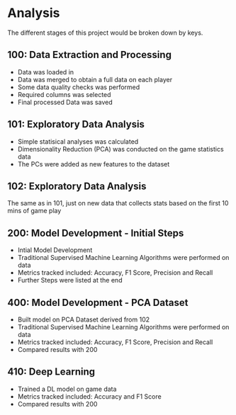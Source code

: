 # Analysis
The different stages of this project would be broken down by keys.

## 100: Data Extraction and Processing
- Data was loaded in
- Data was merged to obtain a full data on each player
- Some data quality checks was performed
- Required columns was selected
- Final processed Data was saved

## 101: Exploratory Data Analysis
- Simple statisical analyses was calculated
- Dimensionality Reduction (PCA) was conducted on the game statistics data
- The PCs were added as new features to the dataset

## 102: Exploratory Data Analysis
The same as in 101, just on new data that collects stats based on the first 10 mins of game play

## 200: Model Development - Initial Steps
- Intial Model Development
- Traditional Supervised Machine Learning Algorithms were performed on data
- Metrics tracked included: Accuracy, F1 Score, Precision and Recall
- Further Steps were listed at the end

## 400: Model Development - PCA Dataset
- Built model on PCA Dataset derived from 102
- Traditional Supervised Machine Learning Algorithms were performed on data
- Metrics tracked included: Accuracy, F1 Score, Precision and Recall
- Compared results with 200

## 410: Deep Learning
- Trained a DL model on game data
- Metrics tracked included: Accuracy and F1 Score
- Compared results with 200
